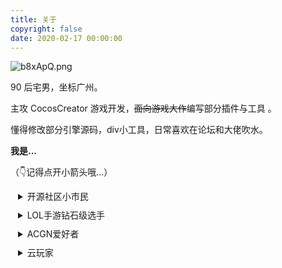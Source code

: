 ```yaml
---
title: 关于
copyright: false
date: 2020-02-17 00:00:00
---
```


![b8xApQ.png](https://s4.ax1x.com/2022/03/02/b8xApQ.png)


90 后宅男，坐标广州。

主攻 CocosCreator 游戏开发，~~面向游戏大作~~编写部分插件与工具 。

懂得修改部分引擎源码，div小工具，日常喜欢在论坛和大佬吹水。


**我是...**

（👇记得点开小箭头哦...）

<details style="padding-left:12px;padding-bottom:10px">
  <summary>开源社区小市民</summary>
  <p style="font-size:12px; line-height:13px"> ⏏️ 开源项目日常Building中</p>
  <p style="font-size:12px; line-height:13px"> 🎿 日常Github乱逛人员</p>
</details>
<details style="padding-left:12px;padding-bottom:10px">
  <summary>LOL手游钻石级选手</summary>
  <p style="font-size:12px; line-height:13px"> 🎮 庞大英雄池,盲人竞技级操作</p>
  <p style="font-size:12px; line-height:13px"> 🦈 无情上分狗</p>
  <p style="line-height:10px"> </p>
</details>
<details style="padding-left:12px;padding-bottom:10px">
  <summary>ACGN爱好者</summary>
  <p style="font-size:12px; line-height:13px"> 🤗 白毛萝莉控</p>
  <p style="font-size:12px; line-height:13px"> 😏 电击文库探险家</p>
</details>
<details style="padding-left:12px;padding-bottom:10px">
  <summary>云玩家</summary>
  <p style="font-size:12px; line-height:13px"> 🧸 实力云过很多高评分电影</p>
  <p style="font-size:12px; line-height:13px"> 🖼 实力云过很多高评分书籍</p>
</details>